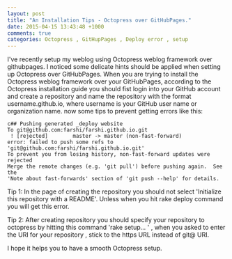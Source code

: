 ```yaml
---
layout: post
title: "An Installation Tips - Octopress over GitHubPages."
date: 2015-04-15 13:43:48 +1000
comments: true
categories: Octopress , GitHupPages , Deploy error , setup
---
```



I've recently setup my weblog  using Octopress weblog framework over githubpages. I noticed some delicate hints should be applied when setting up Octopress over GitHubPages. When you are trying to install the Octopress weblog framework over your GitHubPages, according to the Octopress installation guide you should fist login into your GitHub account and create a repository and  name the repository with the format username.github.io, where username is your GitHub user name or organization name. now some tips to prevent getting errors like this:

```  
c## Pushing generated _deploy website
To git@github.com:farshi/farshi.github.io.git
 ! [rejected]        master -> master (non-fast-forward)
error: failed to push some refs to 'git@github.com:farshi/farshi.github.io.git'
To prevent you from losing history, non-fast-forward updates were rejected
Merge the remote changes (e.g. 'git pull') before pushing again.  See the
'Note about fast-forwards' section of 'git push --help' for details.
```

Tip 1: In the page of creating the repository  you should not select 'Initialize this repository with a README'. Unless when you hit rake deploy command you will get this error.

Tip 2: After creating repository you should specify your repository to octopress by hitting this command 'rake setup... ' , when you asked to enter the URI for your repository , stick to the https URL instead of git@ URI. 

I hope it helps you to have a smooth Octopress setup. 


